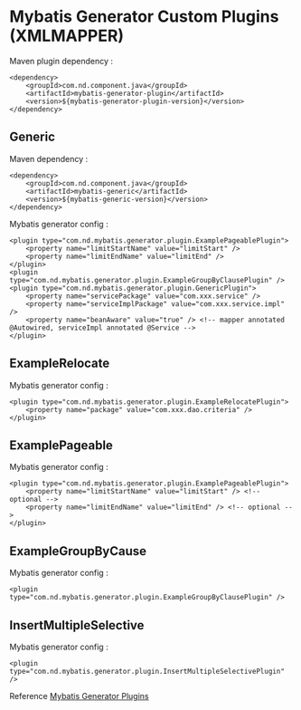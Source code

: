 Mybatis Generator Custom Plugins (XMLMAPPER)
=

Maven plugin dependency :

	<dependency>
		<groupId>com.nd.component.java</groupId>
		<artifactId>mybatis-generator-plugin</artifactId>
		<version>${mybatis-generator-plugin-version}</version>
	</dependency>

Generic
-
Maven dependency :

	<dependency>
		<groupId>com.nd.component.java</groupId>
		<artifactId>mybatis-generic</artifactId>
		<version>${mybatis-generic-version}</version>
	</dependency>

Mybatis generator config :

	<plugin type="com.nd.mybatis.generator.plugin.ExamplePageablePlugin">
		<property name="limitStartName" value="limitStart" />
		<property name="limitEndName" value="limitEnd" />
	</plugin>
	<plugin type="com.nd.mybatis.generator.plugin.ExampleGroupByClausePlugin" />
	<plugin type="com.nd.mybatis.generator.plugin.GenericPlugin">
		<property name="servicePackage" value="com.xxx.service" />
		<property name="serviceImplPackage" value="com.xxx.service.impl" />
		<property name="beanAware" value="true" /> <!-- mapper annotated @Autowired, serviceImpl annotated @Service -->
	</plugin>


ExampleRelocate
-
Mybatis generator config :

	<plugin type="com.nd.mybatis.generator.plugin.ExampleRelocatePlugin">
		<property name="package" value="com.xxx.dao.criteria" />
	</plugin>


ExamplePageable
-
Mybatis generator config :

	<plugin type="com.nd.mybatis.generator.plugin.ExamplePageablePlugin">
		<property name="limitStartName" value="limitStart" /> <!-- optional -->
		<property name="limitEndName" value="limitEnd" /> <!-- optional -->
	</plugin>


ExampleGroupByCause
-
Mybatis generator config :

	<plugin type="com.nd.mybatis.generator.plugin.ExampleGroupByClausePlugin" />


InsertMultipleSelective
-
Mybatis generator config :

	<plugin type="com.nd.mybatis.generator.plugin.InsertMultipleSelectivePlugin" />
	
Reference [Mybatis Generator Plugins](http://www.mybatis.org/generator/reference/pluggingIn.html)
